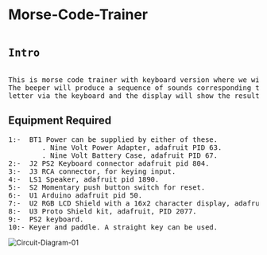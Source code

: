 # Morse-Code-Trainer
<pre>
<h2>Intro</h2>
This is morse code trainer with keyboard version where we will Connect a keyboard, a beeper and a display to the Arduino. 
The beeper will produce a sequence of sounds corresponding to a randomly picked character then we will input the corresponding
letter via the keyboard and the display will show the results (right vs. wrong + correct answer).
</pre>
## Equipment Required
<pre>
1:-  BT1 Power can be supplied by either of these.
        . Nine Volt Power Adapter, adafruit PID 63.
        . Nine Volt Battery Case, adafruit PID 67.
2:-  J2 PS2 Keyboard connector adafruit pid 804.
3:-  J3 RCA connector, for keying input.
4:-  LS1 Speaker, adafruit pid 1890.
5:-  S2 Momentary push button switch for reset.
6:-  U1 Arduino adafruit pid 50.
7:-  U2 RGB LCD Shield with a 16x2 character display, adafruit PID 714.
8:-  U3 Proto Shield kit, adafruit, PID 2077.
9:-  PS2 keyboard.
10:- Keyer and paddle. A straight key can be used.
</pre>
![Circuit-Diagram-01](https://user-images.githubusercontent.com/107634952/174108463-97eb0316-4859-4143-b07b-186a12647979.png)
